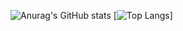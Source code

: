 ![Anurag's GitHub stats](https://github-readme-stats.vercel.app/api?username=lucianoMarchezan&show_icons=true&theme=dark)
[![Top Langs](https://github-readme-stats.vercel.app/api/top-langs/?username=lucianoMarchezan&layout=compact&theme=dark)]
